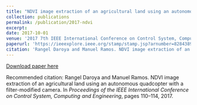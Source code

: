 ```yaml
---
title: "NDVI image extraction of an agricultural land using an autonomous quadcopter with a filter-modified camera"
collection: publications
permalink: /publication/2017-ndvi
excerpt: 
date: 2017-10-01
venue: '2017 7th IEEE International Conference on Control System, Computing and Engineering (ICCSCE)'
paperurl: 'https://ieeexplore.ieee.org/stamp/stamp.jsp?arnumber=8284389'
citation: 'Rangel Daroya and Manuel Ramos. NDVI image extraction of an agricultural land using an autonomous quadcopter with a filter-modified camera. In <i>Proceedings of the IEEE International Conference on Control System, Computing and Engineering</i>, pages 110–114, 2017.'
---
```

<!-- This paper is about the number 3. The number 4 is left for future work. -->

[Download paper here](https://ieeexplore.ieee.org/stamp/stamp.jsp?arnumber=8284389)

Recommended citation: Rangel Daroya and Manuel Ramos. NDVI image extraction of an agricultural land using an autonomous quadcopter with a filter-modified camera. In <i>Proceedings of the IEEE International Conference on Control System, Computing and Engineering</i>, pages 110–114, 2017.